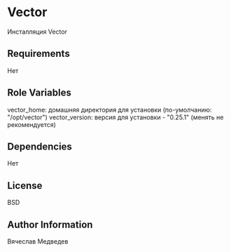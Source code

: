 Vector
=========

Инсталляция Vector

Requirements
------------

Нет

Role Variables
--------------

vector_home: домашняя директория для установки (по-умолчанию: "/opt/vector")
vector_version: версия для установки - "0.25.1" (менять не рекомендуется)

Dependencies
------------

Нет

License
-------

BSD

Author Information
------------------

Вячеслав Медведев
